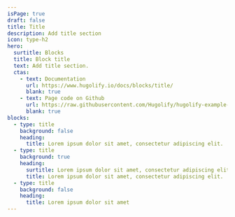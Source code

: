 ```yaml
---
isPage: true
draft: false
title: Title
description: Add title section
icon: type-h2
hero:
  surtitle: Blocks
  title: Block title
  text: Add title section.
  ctas:
    - text: Documentation
      url: https://www.hugolify.io/docs/blocks/title/
      blank: true
    - text: Page code on Github
      url: https://raw.githubusercontent.com/Hugolify/hugolify-example-site/refs/heads/main/content/docs/title.md
      blank: true
blocks:
  - type: title
    background: false
    heading:
      title: Lorem ipsum dolor sit amet, consectetur adipiscing elit.
  - type: title
    background: true
    heading:
      surtitle: Lorem ipsum dolor sit amet, consectetur adipiscing elit.
      title: Lorem ipsum dolor sit amet, consectetur adipiscing elit.
  - type: title
    background: false
    heading:
      title: Lorem ipsum dolor sit amet
---
```

